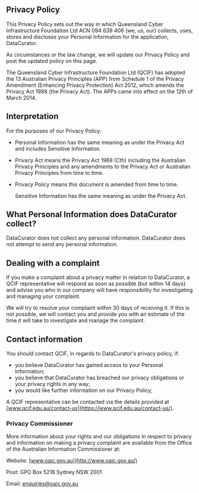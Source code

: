 ## Privacy Policy
This Privacy Policy sets out the way in which Queensland Cyber Infrastructure Foundation Ltd ACN 094 639 406 (we, us, our) collects, uses, stores and discloses your Personal Information for the application, DataCurator.

As circumstances or the law change, we will update our Privacy Policy and post the updated policy on this page.

The Queensland Cyber Infrastructure Foundation Ltd (QCIF) has adopted the 13 Australian Privacy Principles (APP) from Schedule 1 of the Privacy Amendment (Enhancing Privacy Protection) Act 2012, which amends the Privacy Act 1988 (the Privacy Act). The APPs came into effect on the 12th of March 2014.


## Interpretation
For the purposes of our Privacy Policy:

 * Personal Information has the same meaning as under the Privacy Act and includes Sensitive Information.

 * Privacy Act means the Privacy Act 1988 (Cth) including the Australian Privacy Principles and any amendments to the Privacy Act or Australian Privacy Principles from time to time.

 * Privacy Policy means this document is amended from time to time.

   Sensitive Information has the same meaning as under the Privacy Act.

 
## What Personal Information does DataCurator collect?
DataCurator does not collect any personal information. DataCurator does not attempt to send any personal information.


## Dealing with a complaint
If you make a complaint about a privacy matter in relation to DataCurator, a QCIF representative will respond as soon as possible (but within 14 days) and advise you who in our company will have responsibility for investigating and managing your complaint.

We will try to resolve your complaint within 30 days of receiving it. If this is not possible, we will contact you and provide you with an estimate of the time it will take to investigate and manage the complaint.

## Contact information
You should contact QCIF, in regards to DataCurator's privacy policy, if:
 * you believe DataCurator has gained access to your Personal Information;
 * you believe that DataCurator has breached our privacy obligations or your privacy rights in any way;
 * you would like further information on our Privacy Policy;

A QCIF representative can be contacted via the details provided at [www.qcif.edu.au/contact-us](https://www.qcif.edu.au/contact-us/).


### Privacy Commissioner
More information about your rights and our obligations in respect to privacy and information on making a privacy complaint are available from the Office of the Australian Information Commissioner at:

Website: [www.oaic.gov.au](http://www.oaic.gov.au/)

Post: GPO Box 5218 Sydney NSW 2001

Email: enquiries@oaic.gov.au

